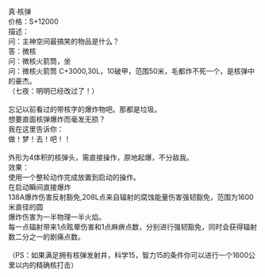 <title>真·核弹</title>
<meta name="GENERATOR" content="WinCHM">
<meta http-equiv="Content-Type" content="text/html; charset=gb2312">
<br>真·核弹
<br>价格：S+12000
<br>描述：
<br>问：主神空间最搞笑的物品是什么？
<br>答：微核
<br>问：微核火箭筒，坐
<br>问：微核火箭筒 C+3000,30L，10破甲，范围50米，毛都炸不死一个，是核弹中的豪杰。
<br>（七夜：明明已经改过了！）
<br>
<br>忘记以前看过的带核字的爆炸物吧。那都是垃圾。
<br>想要直面核弹爆炸而毫发无损？
<br>我在这里告诉你：
<br>做！梦！去！吧！！
<br>
<br>外形为4体积的核弹头，需直接操作，原地起爆，不分敌我。
<br>效果：
<br>使用一个整轮动作完成放置到启动的操作。
<br>在启动瞬间直接爆炸
<br>138A爆炸伤害反射豁免,208L点来自辐射的腐蚀能量伤害强韧豁免，范围为1600米直径的圆
<br>爆炸伤害为一半物理一半火焰。
<br>每一点辐射带来1点眩晕伤害和1点麻痹点数，分别进行强韧豁免，同时会获得辐射数二分之一的剧痛点数。
<br>
<br>（PS：如果满足拥有核弹发射井，科学15，智力15的条件你可以进行一个1600公里以内的精确核打击）